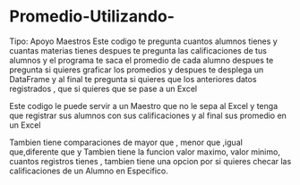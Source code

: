 # Promedio-Utilizando-


Tipo: Apoyo Maestros
Este codigo te pregunta cuantos alumnos tienes y cuantas materias tienes 
despues te pregunta las calificaciones de tus alumnos 
y el programa te saca el promedio de cada alumno despues te pregunta si quieres graficar los promedios y despues te desplega un DataFrame 
y al final te pregunta si quieres que los anteriores datos registrados , que si quieres que se pase a un Excel 

Este codigo le puede servir a un Maestro que no le sepa al Excel y tenga que registrar sus alumnos con sus calificaciones y al final sus promedio en un Excel 

Tambien tiene comparaciones de mayor que , menor que ,igual que,diferente que
y Tambien tiene la funcion valor maximo, valor minimo, cuantos registros tienes ,
tambien tiene una opcion por si quieres checar las calificaciones de un Alumno en Especifico. 

